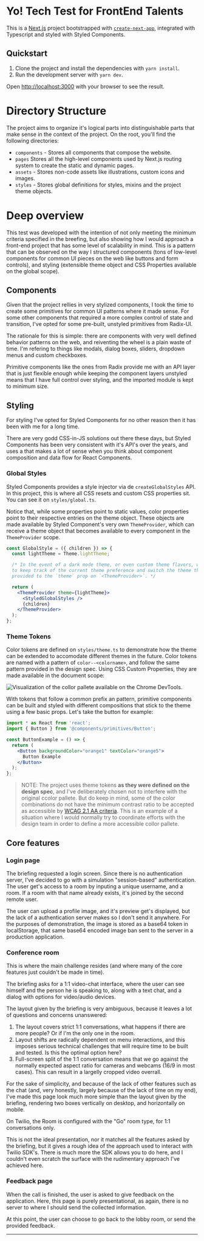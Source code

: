 # Yo! Tech Test for FrontEnd Talents

This is a [Next.js](https://nextjs.org/) project bootstrapped with [`create-next-app`](https://github.com/vercel/next.js/tree/canary/packages/create-next-app), integrated with Typescript and styled with Styled Components.

## Quickstart

1. Clone the project and install the dependencies with `yarn install`.
2. Run the development server with `yarn dev`.

Open [http://localhost:3000](http://localhost:3000) with your browser to see the result.

# Directory Structure

The project aims to organize it's logical parts into distinguishable parts that make sense in the context of the project. On the root, you'll find the following directories:

- `components` - Stores all components that compose the website.
- `pages` Stores all the high-level components used by Next.js routing system to create the static and dynamic pages.
- `assets` - Stores non-code assets like illustrations, custom icons and images.
- `styles` - Stores global definitions for styles, mixins and the project theme objects.

# Deep overview

This test was developed with the intention of not only meeting the minimum criteria specified in the breefing, but also showing how I would approach a front-end project that has some level of scalability in mind. This is a pattern that can be observed on the way I structured components (tons of low-level components for common UI pieces on the web like buttons and form controls), and styling (extensible theme object and CSS Properties available on the global scope).

## Components

Given that the project rellies in very stylized components, I took the time to create some primitives for common UI patterns where it made sense. For some other components that required a more complex control of state and transition, I've opted for some pre-built, unstyled primitives from Radix-UI.

The rationale for this is simple: there are components with very well defined behavior patterns on the web, and reiventing the wheel is a plain waste of time. I'm refering to things like modals, dialog boxes, sliders, dropdown menus and custom checkboxes.

Primitive components like the ones from Radix provide me with an API layer that is just flexible enough while keeping the component layers unstyled means that I have full control over styling, and the imported module is kept to minimum size.

## Styling

For styling I've opted for Styled Components for no other reason then it has been with me for a long time.

There are very godd CSS-in-JS solutions out there these days, but Styled Components has been very consistent with it's API's over the years, and uses a that makes a lot of sense when you think about component composition and data flow for React Components.

### Global Styles

Styled Components provides a style injector via de `createGlobalStyles` API. In this project, this is where all CSS resets and custom CSS properties sit. You can see it on `styles/global.ts`.

Notice that, while some properties point to static values, color properties point to their respective entries on the theme object. These objects are made available by Styled Component's very own `ThemeProvider`, which can receive a theme object that becomes available to every component in the `ThemeProvider` scope.

```jsx
const GlobalStyle = ({ children }) => {
  const lightTheme = Theme.lightTheme;

  /* In the event of a dark mode theme, or even custom theme flavors, we can use `useContext` 
  to keep track of the current theme preference and switch the theme that is going to be 
  provided to the `theme` prop on `<ThemeProvider>`. */

  return (
    <ThemeProvider theme={lightTheme}>
      <StyledGlobalStyles />
      {children}
    </ThemeProvider>
  );
};
```

### Theme Tokens

Color tokens are defined on `styles/theme.ts` to demonstrate how the theme can be extended to accomodate different themes in the future. Color tokens are named with a pattern of `color--<colorname>`, and follow the same pattern provided in the design spec. Using CSS Custom Properties, they are made available in the document scope:

![Visualization of the collor pallete available on the Chrome DevTools](https://res.cloudinary.com/ernestoresende/image/upload/v1633809550/Screen_Shot_2021-10-09_at_16.58.35_n1dtly.png).

With tokens that follow a common prefix an pattern, primitive components can be built and styled with different compositions that stick to the theme using a few basic props. Let's take the button for example:

```jsx
import * as React from 'react';
import { Button } from '@components/primitives/Button';

const ButtonExample = () => {
  return (
    <Button backgroundColor="orange1" textColor="orange5">
      Button Example
    </Button>
  );
};
```

> NOTE: The project uses theme tokens **as they were defined on the design spec**, and I've deliberately chosen not to interfere with the original ccolor pallete. But do keep in mind, some of the color combinations do not have the minimum contrast ratio to be accepted as accessible by [WCAG 2.1 AA criteria](https://www.w3.org/TR/WCAG21/#contrast-minimum). This is an example of a situation where I would normally try to coordinate efforts with the design team in order to define a more accessible collor pallete.

## Core features

### Login page

The briefing requested a login screen. Since there is no authentication server, I've decided to go with a simulation "session-based" authentication. The user get's access to a room by inputing a unique username, and a room. If a room with that name already exists, it's joined by the second remote user.

The user can upload a profile image, and it's preview get's displayed, but the lack of a authentication server makes so I don't send it anywhere. For the purposes of demonstration, the image is stored as a base64 token in localStorage, that same base64 encoded image ban sent to the server in a production application.

### Conference room

This is where the main challenge resides (and where many of the core features just couldn't be made in time).

The briefing asks for a 1:1 video-chat interface, where the user can see himself and the person he is speaking to, along with a text chat, and a dialog with options for video/audio devices.

The layout given by the briefing is very ambiguous, because it leaves a lot of questions and concerns unanswered:

1. The layout covers strict 1:1 conversations, what happens if there are more people? Or if I'm the only one in the room.
2. Layout shifts are radically dependent on menu interactions, and this imposes serious technical challenges that will require time to be built and tested. Is this the optimal option here?
3. Full-screen split of the 1:1 conversation means that we go against the normally expected aspect ratio for cameras and webcams (16/9 in most cases). This can result in a largelly cropped video overrall.

For the sake of simplicity, and because of the lack of other features such as the chat (and, very honestly, largely because of the lack of time on my end), I've made this page look much more simple than the layout given by the briefing, rendering two boxes vertically on desktop, and horizontally on mobile.

On Twilio, the Room is configured with the "Go" room type, for 1:1 conversations only.

This is not the ideal presentation, nor it matches all the features asked by the briefing, but it gives a rough idea of the approach used to interact with Twilio SDK's. There is much more the SDK allows you to do here, and I couldn't even scratch the surface with the rudimentary approach I've achieved here.

### Feedback page

When the call is finished, the user is asked to give feedback on the application. Here, this page is purely presentational, as again, there is no server to where I should send the collected information.

At this point, the user can choose to go back to the lobby room, or send the provided feedback.

---

